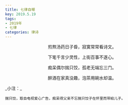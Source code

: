 ```yaml
---
title: 七律自嘲
key: 2019.5.19
tags: 
- 2019年 
- 七律
categories: 律诗
---
```


<p align="center">煎熬汤药日子昏，寂寞常常看诗文。
</p>
<p align="center">下笔千言少灵性，上街百事不遂心。
</p>
<p align="center">痴呆偶尔揣只饺，孤老无端忘三门。
</p>
<p align="center">醉酒在家真没趣，泡茶用碗水却温。
</p>
_小注：_

```
揣只饺，取自电视爱心广告，痴呆得父亲不忘揣只饺子在怀里而带給儿子。
```